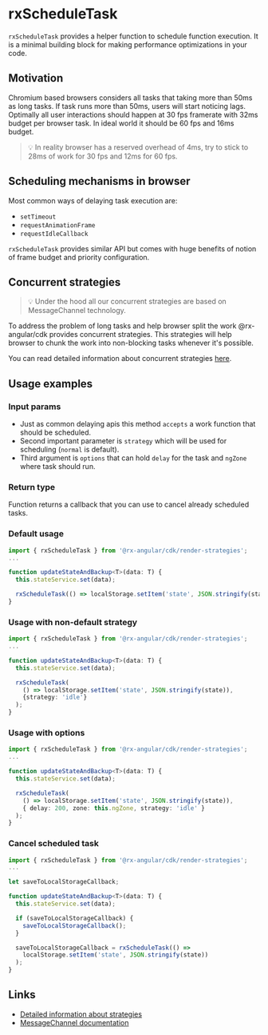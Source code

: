 # rxScheduleTask

`rxScheduleTask` provides a helper function to schedule function execution. It is a minimal building block for making performance optimizations in your code.

## Motivation

Chromium based browsers considers all tasks that taking more than 50ms as long tasks. If task runs more than 50ms, users will start noticing lags. Optimally all user interactions should happen at 30 fps framerate with 32ms budget per browser task. In ideal world it should be 60 fps and 16ms budget.

> 💡 In reality browser has a reserved overhead of 4ms, try to stick to 28ms of work for 30 fps and 12ms for 60 fps.

## Scheduling mechanisms in browser

Most common ways of delaying task execution are:

- `setTimeout`
- `requestAnimationFrame`
- `requestIdleCallback`

`rxScheduleTask` provides similar API but comes with huge benefits of notion of frame budget and priority configuration.

## Concurrent strategies

> 💡 Under the hood all our concurrent strategies are based on MessageChannel technology.

To address the problem of long tasks and help browser split the work @rx-angular/cdk provides concurrent strategies. This strategies will help browser to chunk the work into non-blocking tasks whenever it's possible.

You can read detailed information about concurrent strategies [here](https://github.com/rx-angular/rx-angular/blob/main/libs/cdk/render-strategies/docs/concurrent-strategies.md).

## Usage examples

### Input params

- Just as common delaying apis this method `accepts` a work function that should be scheduled.
- Second important parameter is `strategy` which will be used for scheduling (`normal` is default).
- Third argument is `options` that can hold `delay` for the task and `ngZone` where task should run.

### Return type

Function returns a callback that you can use to cancel already scheduled tasks.

### Default usage

```typescript
import { rxScheduleTask } from '@rx-angular/cdk/render-strategies';
...

function updateStateAndBackup<T>(data: T) {
  this.stateService.set(data);

  rxScheduleTask(() => localStorage.setItem('state', JSON.stringify(state)));
}
```

### Usage with non-default strategy

```typescript
import { rxScheduleTask } from '@rx-angular/cdk/render-strategies';
...

function updateStateAndBackup<T>(data: T) {
  this.stateService.set(data);

  rxScheduleTask(
    () => localStorage.setItem('state', JSON.stringify(state)),
    {strategy: 'idle'}
  );
}
```

### Usage with options

```typescript
import { rxScheduleTask } from '@rx-angular/cdk/render-strategies';
...

function updateStateAndBackup<T>(data: T) {
  this.stateService.set(data);

  rxScheduleTask(
    () => localStorage.setItem('state', JSON.stringify(state)),
    { delay: 200, zone: this.ngZone, strategy: 'idle' }
  );
}
```

### Cancel scheduled task

```typescript
import { rxScheduleTask } from '@rx-angular/cdk/render-strategies';
...

let saveToLocalStorageCallback;

function updateStateAndBackup<T>(data: T) {
  this.stateService.set(data);

  if (saveToLocalStorageCallback) {
    saveToLocalStorageCallback();
  }

  saveToLocalStorageCallback = rxScheduleTask(() =>
    localStorage.setItem('state', JSON.stringify(state))
  );
}
```

## Links

- [Detailed information about strategies](https://github.com/rx-angular/rx-angular/tree/master/libs/cdk/render-strategies)
- [MessageChannel documentation](https://developer.mozilla.org/en-US/docs/Web/API/MessageChannel)
